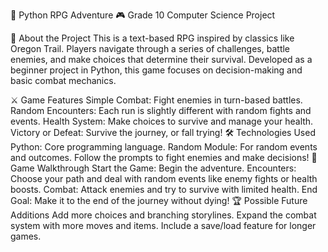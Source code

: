 🌲 Python RPG Adventure
🎮 Grade 10 Computer Science Project

🌟 About the Project
This is a text-based RPG inspired by classics like Oregon Trail. Players navigate through a series of challenges, battle enemies, and make choices that determine their survival. Developed as a beginner project in Python, this game focuses on decision-making and basic combat mechanics.

⚔️ Game Features
Simple Combat: Fight enemies in turn-based battles.
Random Encounters: Each run is slightly different with random fights and events.
Health System: Make choices to survive and manage your health.
Victory or Defeat: Survive the journey, or fall trying!
🛠 Technologies Used
Python: Core programming language.
Random Module: For random events and outcomes.
Follow the prompts to fight enemies and make decisions!
📖 Game Walkthrough
Start the Game: Begin the adventure.
Encounters: Choose your path and deal with random events like enemy fights or health boosts.
Combat: Attack enemies and try to survive with limited health.
End Goal: Make it to the end of the journey without dying!
🏆 Possible Future Additions
Add more choices and branching storylines.
Expand the combat system with more moves and items.
Include a save/load feature for longer games.
